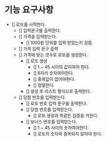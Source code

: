 # 기능 요구사항

- [] 로또를 시작한다.
  - [] 입력문구를 출력한다.
  - [] 가격을 입력받는다.
    - [] 1000원 단위를 입력 받았는지 검증.
  - [] 가격 입력 문구 출력
  - [] 가격에 맞는 갯수로 로또를 생성한다.
    - [] 로또 생성
      - [] 1 ~ 45 사이의 값이여야 한다.
      - [] 6자리 숫자여야한다.
      - [] 중복값이 없어야한다.
      - [] 정렬한다.
    - [] 생성 후 리스트 형식으로 출력한다.
  - [] 당첨 번호를 입력받는다.
    - [] 로또 번호 입력 문구를 출력한다.
    - [] 당첨 번호를 입력받는다.
      - [] 로또 생성과 똑같은 검증을 거친다.
    - [] 보너스 번호를 입력받는다.
      - [] 1 ~ 45 사이의 숫자여야한다.
      - [] 로또의 숫자와 중복되지 않아야 한다.

